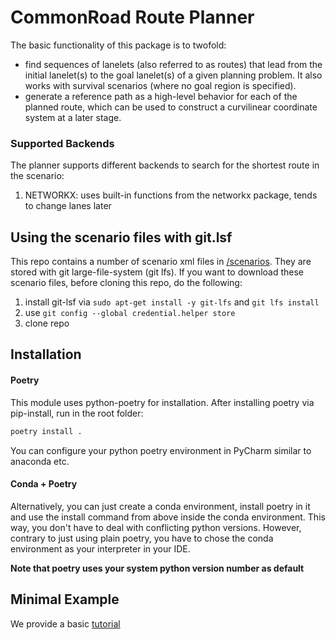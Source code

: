 # CommonRoad Route Planner

The basic functionality of this package is to twofold:
- find sequences of lanelets (also referred to as routes) that lead from the initial lanelet(s) to the goal lanelet(s) of a given planning problem. It also works with survival scenarios (where no goal region is specified).
- generate a reference path as a high-level behavior for each of the planned route, which can be used to construct a curvilinear coordinate system at a later stage.

### Supported Backends

The planner supports different backends to search for the shortest route in the scenario:

1. NETWORKX: uses built-in functions from the networkx package, tends to change lanes later


## Using the scenario files with git.lsf
This repo contains a number of scenario xml files in [/scenarios](/scenarios/). They are stored with git large-file-system (git lfs).
If you want to download these scenario files, before cloning this repo, do the following: 

1. install git-lsf via `sudo apt-get install -y git-lfs` and `git lfs install`
2. use `git config --global credential.helper store`
3. clone repo


## Installation


#### Poetry
This module uses python-poetry for installation. After installing poetry via pip-install, run in the root folder:

```bash
poetry install .
```
You can configure your python poetry environment in PyCharm similar to anaconda etc.

#### Conda + Poetry
Alternatively, you can just create a conda environment, install poetry in it and use the install command from above inside the conda environment.
This way, you don't have to deal with conflicting python versions. However, contrary to just using plain poetry, you have to chose the conda 
environment as your interpreter in your IDE.



**Note that poetry uses your system python version number as default**

## Minimal Example

We provide a basic [tutorial](/test/test_example.py)
